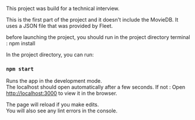 This project was build for a technical interview. 

This is the first part of the project and it doesn't include the MovieDB. It uses a JSON file that was provided by Fleet. 

before launching the project, you should run in the project directory terminal : 
npm install

In the project directory, you can run:

### `npm start`

Runs the app in the development mode.\
The localhost should open automatically after a few seconds. 
If not : 
Open [http://localhost:3000](http://localhost:3000) to view it in the browser.

The page will reload if you make edits.\
You will also see any lint errors in the console.

